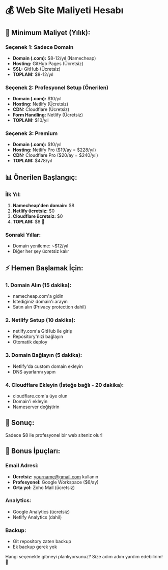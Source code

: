 # 💰 Web Site Maliyeti Hesabı

## 🎯 Minimum Maliyet (Yılık):

### Seçenek 1: Sadece Domain
- **Domain (.com):** $8-12/yıl (Namecheap)
- **Hosting:** GitHub Pages (Ücretsiz)
- **SSL:** GitHub (Ücretsiz)
- **TOPLAM:** $8-12/yıl

### Seçenek 2: Profesyonel Setup (Önerilen)
- **Domain (.com):** $10/yıl
- **Hosting:** Netlify (Ücretsiz)
- **CDN:** Cloudflare (Ücretsiz)
- **Form Handling:** Netlify (Ücretsiz)
- **TOPLAM:** $10/yıl

### Seçenek 3: Premium
- **Domain (.com):** $10/yıl
- **Hosting:** Netlify Pro ($19/ay = $228/yıl)
- **CDN:** Cloudflare Pro ($20/ay = $240/yıl)
- **TOPLAM:** $478/yıl

## 📊 Önerilen Başlangıç:

### İlk Yıl:
1. **Namecheap'den domain:** $8
2. **Netlify ücretsiz:** $0
3. **Cloudflare ücretsiz:** $0
4. **TOPLAM:** $8 🎉

### Sonraki Yıllar:
- Domain yenileme: ~$12/yıl
- Diğer her şey ücretsiz kalır

## ⚡ Hemen Başlamak İçin:

### 1. Domain Alın (15 dakika):
- namecheap.com'a gidin
- İstediğiniz domain'i arayın
- Satın alın (Privacy protection dahil)

### 2. Netlify Setup (10 dakika):
- netlify.com'a GitHub ile giriş
- Repository'nizi bağlayın
- Otomatik deploy

### 3. Domain Bağlayın (5 dakika):
- Netlify'da custom domain ekleyin
- DNS ayarlarını yapın

### 4. Cloudflare Ekleyin (İsteğe bağlı - 20 dakika):
- cloudflare.com'a üye olun
- Domain'i ekleyin
- Nameserver değiştirin

## 🎯 Sonuç:
Sadece $8 ile profesyonel bir web siteniz olur!

## 🚀 Bonus İpuçları:

### Email Adresi:
- **Ücretsiz:** yourname@gmail.com kullanın
- **Profesyonel:** Google Workspace ($6/ay)
- **Orta yol:** Zoho Mail (ücretsiz)

### Analytics:
- Google Analytics (ücretsiz)
- Netlify Analytics (dahil)

### Backup:
- Git repository zaten backup
- Ek backup gerek yok

Hangi seçenekle gitmeyi planlıyorsunuz? Size adım adım yardım edebilirim! 🚀